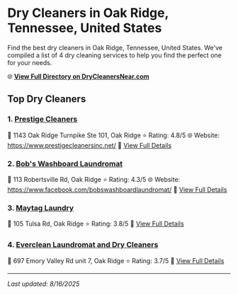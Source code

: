 # Dry Cleaners in Oak Ridge, Tennessee, United States

Find the best dry cleaners in Oak Ridge, Tennessee, United States. We've compiled a list of 4 dry cleaning services to help you find the perfect one for your needs.

🌐 **[View Full Directory on DryCleanersNear.com](https://drycleanersnear.com/city/US/Tennessee/Oak%20Ridge)**

## Top Dry Cleaners

### 1. [Prestige Cleaners](https://drycleanersnear.com/dryCleaner/686492ad19eecc1ffc8c6849/prestige-cleaners)
📍 1143 Oak Ridge Turnpike Ste 101, Oak Ridge
⭐ Rating: 4.8/5
🌐 Website: https://www.prestigecleanersinc.net/
🔗 [View Full Details](https://drycleanersnear.com/dryCleaner/686492ad19eecc1ffc8c6849/prestige-cleaners)

### 2. [Bob's Washboard Laundromat](https://drycleanersnear.com/dryCleaner/686492ad19eecc1ffc8c66e1/bob-s-washboard-laundromat)
📍 113 Robertsville Rd, Oak Ridge
⭐ Rating: 4.3/5
🌐 Website: https://www.facebook.com/bobswashboardlaundromat/
🔗 [View Full Details](https://drycleanersnear.com/dryCleaner/686492ad19eecc1ffc8c66e1/bob-s-washboard-laundromat)

### 3. [Maytag Laundry](https://drycleanersnear.com/dryCleaner/686492ad19eecc1ffc8c6734/maytag-laundry)
📍 105 Tulsa Rd, Oak Ridge
⭐ Rating: 3.8/5
🔗 [View Full Details](https://drycleanersnear.com/dryCleaner/686492ad19eecc1ffc8c6734/maytag-laundry)

### 4. [Everclean Laundromat and Dry Cleaners](https://drycleanersnear.com/dryCleaner/686492ae19eecc1ffc8c6b45/everclean-laundromat-and-dry-cleaners)
📍 697 Emory Valley Rd unit 7, Oak Ridge
⭐ Rating: 3.7/5
🔗 [View Full Details](https://drycleanersnear.com/dryCleaner/686492ae19eecc1ffc8c6b45/everclean-laundromat-and-dry-cleaners)


---

*Last updated: 8/16/2025*
